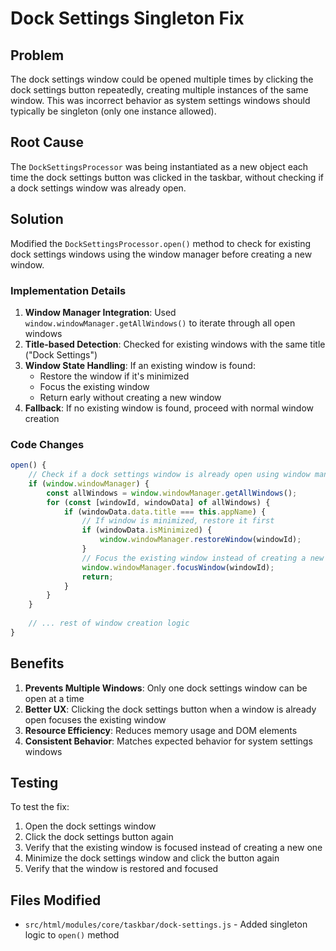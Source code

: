 # Dock Settings Singleton Fix

## Problem
The dock settings window could be opened multiple times by clicking the dock settings button repeatedly, creating multiple instances of the same window. This was incorrect behavior as system settings windows should typically be singleton (only one instance allowed).

## Root Cause
The `DockSettingsProcessor` was being instantiated as a new object each time the dock settings button was clicked in the taskbar, without checking if a dock settings window was already open.

## Solution
Modified the `DockSettingsProcessor.open()` method to check for existing dock settings windows using the window manager before creating a new window.

### Implementation Details

1. **Window Manager Integration**: Used `window.windowManager.getAllWindows()` to iterate through all open windows
2. **Title-based Detection**: Checked for existing windows with the same title ("Dock Settings")
3. **Window State Handling**: If an existing window is found:
   - Restore the window if it's minimized
   - Focus the existing window
   - Return early without creating a new window
4. **Fallback**: If no existing window is found, proceed with normal window creation

### Code Changes

```javascript
open() {
    // Check if a dock settings window is already open using window manager
    if (window.windowManager) {
        const allWindows = window.windowManager.getAllWindows();
        for (const [windowId, windowData] of allWindows) {
            if (windowData.data.title === this.appName) {
                // If window is minimized, restore it first
                if (windowData.isMinimized) {
                    window.windowManager.restoreWindow(windowId);
                }
                // Focus the existing window instead of creating a new one
                window.windowManager.focusWindow(windowId);
                return;
            }
        }
    }
    
    // ... rest of window creation logic
}
```

## Benefits

1. **Prevents Multiple Windows**: Only one dock settings window can be open at a time
2. **Better UX**: Clicking the dock settings button when a window is already open focuses the existing window
3. **Resource Efficiency**: Reduces memory usage and DOM elements
4. **Consistent Behavior**: Matches expected behavior for system settings windows

## Testing

To test the fix:
1. Open the dock settings window
2. Click the dock settings button again
3. Verify that the existing window is focused instead of creating a new one
4. Minimize the dock settings window and click the button again
5. Verify that the window is restored and focused

## Files Modified

- `src/html/modules/core/taskbar/dock-settings.js` - Added singleton logic to `open()` method 